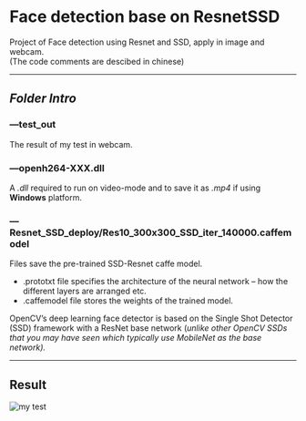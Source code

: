 # Face detection base on ResnetSSD
Project of Face detection using Resnet and SSD, apply in image and webcam.   
(The code comments are descibed in chinese)

------
## ***Folder Intro***
### —test_out
The result of my test in webcam.

### —openh264-XXX.dll
A *.dll* required to run on video-mode and to save it as *.mp4* if using **Windows** platform.

### —Resnet_SSD_deploy/Res10_300x300_SSD_iter_140000.caffemodel
Files save the pre-trained SSD-Resnet caffe model.    
   - .prototxt file specifies the architecture of the neural network – how the different layers are arranged etc.
   - .caffemodel file stores the weights of the trained model.    
   
OpenCV’s deep learning face detector is based on the Single Shot Detector (SSD) framework with a ResNet base network (*unlike other OpenCV SSDs that you may have seen which typically use MobileNet as the base network).*

------
## Result
![my test](https://github.com/LZQthePlane/Face-detection-base-on-ResnetSSD/blob/master/test_out/example.gif) 
